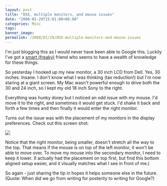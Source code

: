 ```yaml
---
layout: post
title: "OSX, multiple monitors, and mouse issues"
date: "2008-01-29T15:01:00+06:00"
categories: Misc 
tags: 
banner_image: 
permalink: /2008/01/29/OSX-multiple-monitors-and-mouse-issues
---
```


I'm just blogging this as I would never have been able to Google this. Luckily I've got a <a href="http://appliedliberally.com/blog/">smart (freaky)</a> friend who seems to have a wealth of knowledge for these things.

So yesterday I hooked up my new monitor, a 30 inch LCD from Dell. Yes, 30 inches. Insane. I don't know what I was thinking (tax reduction!) but I'm now staring at a giant screen. My Mac wasn't powerful enough to drive both the 30 and 24 inch, so I kept my old 18 inch Sony to the right. 

Everything was hunky dorey but I noticed an odd issue with my mouse. I'd move it to the right, and sometimes it would get stuck. I'd shake it back and forth a few times and then finally it would enter the right monitor.

Turns out the issue was with the placement of my monitors in the display preferences. Check out this screen shot:

<img src="https://static.raymondcamden.com/images//Picture 23.png">

Notice that the right monitor, being smaller, doesn't stretch all the way to the top. That means if the mouse is on top of the left monitor, it won't be able to move over. To move my mouse into the secondary monitor, I need to keep it lower. (I actually had the placement on top first, but find this bottom aligned setup easier, and it visually matches what I see in front of me.)

So again - just sharing the tip in hopes it helps someone else in the future. (Quote: When did we go from writing for posterity to writing for Google?)